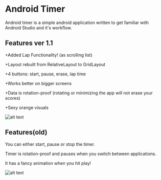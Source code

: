 # Android Timer
Android timer is a simple android application written to get familiar with Android Studio and it's workflow.

## Features ver 1.1
+Added Lap Functionality! (as scrolling list)

+Layout rebuilt from RelativeLayout to GridLayout

+4 buttons: start, pause, erase, lap time

+Works better on bigger screens

+Data is rotation-proof (rotating or minimizing the app will not erase your scores)  

+Sexy orange visuals

![alt text](https://i.imgur.com/cC9JXRR.png)

## Features(old)
You can either start, pause or stop the timer.

Timer is rotation-proof and pauses when you switch between applications.

It has a fancy animation when you hit play!

![alt text](https://i.imgur.com/h07fAt4.png)
